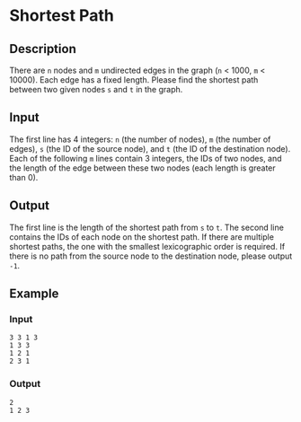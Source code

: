 # Shortest Path

## Description

There are `n` nodes and `m` undirected edges in the graph (`n` < 1000, `m` < 10000). Each edge has a fixed length. Please find the shortest path between two given nodes `s` and `t` in the graph.

## Input

The first line has 4 integers: `n` (the number of nodes), `m` (the number of edges), `s` (the ID of the source node), and `t` (the ID of the destination node). Each of the following `m` lines contain 3 integers, the IDs of two nodes, and the length of the edge between these two nodes (each length is greater than 0).

## Output

The first line is the length of the shortest path from `s` to `t`. The second line contains the IDs of each node on the shortest path. If there are multiple shortest paths, the one with the smallest lexicographic order is required. If there is no path from the source node to the destination node, please output `-1`.

## Example

### Input

```text
3 3 1 3
1 3 3
1 2 1
2 3 1
```

### Output

```text
2
1 2 3
```
